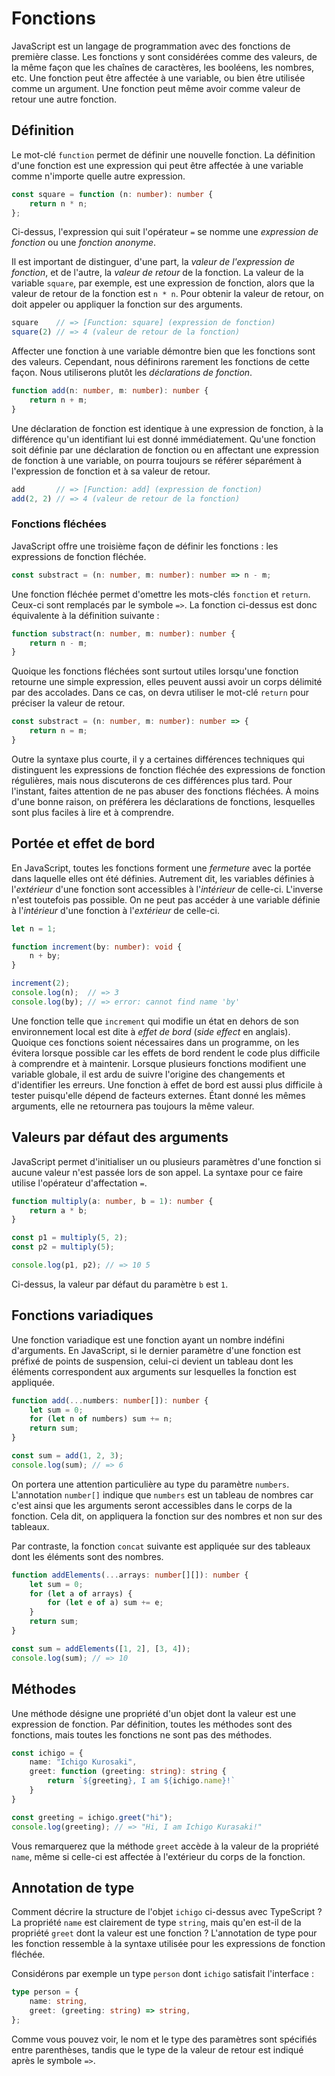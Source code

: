 # Fonctions

JavaScript est un langage de programmation avec des fonctions de
première classe. Les fonctions y sont considérées comme des valeurs, de
la même façon que les chaînes de caractères, les booléens, les nombres,
etc. Une fonction peut être affectée à une variable, ou bien être
utilisée comme un argument. Une fonction peut même avoir comme valeur de
retour une autre fonction.

## Définition

Le mot-clé `function` permet de définir une nouvelle fonction. La
définition d'une fonction est une expression qui peut être affectée à
une variable comme n'importe quelle autre expression.

```ts
const square = function (n: number): number {
    return n * n;
};
```

Ci-dessus, l'expression qui suit l'opérateur `=` se nomme une
*expression de fonction* ou une *fonction anonyme*. 

Il est important de distinguer, d'une part, la *valeur de l'expression
de fonction*, et de l'autre, la *valeur de retour* de la fonction. La
valeur de la variable `square`, par exemple, est une expression de
fonction, alors que la valeur de retour de la fonction est `n * n`. Pour
obtenir la valeur de retour, on doit appeler ou appliquer la fonction
sur des arguments.

```ts
square    // => [Function: square] (expression de fonction)
square(2) // => 4 (valeur de retour de la fonction)
```

Affecter une fonction à une variable démontre bien que les fonctions
sont des valeurs. Cependant, nous définirons rarement les fonctions de
cette façon. Nous utiliserons plutôt les *déclarations de fonction*.

```ts
function add(n: number, m: number): number {
    return n + m;
}
```

Une déclaration de fonction est identique à une expression de fonction,
à la différence qu'un identifiant lui est donné immédiatement. Qu'une
fonction soit définie par une déclaration de fonction ou en affectant
une expression de fonction à une variable, on pourra toujours se référer
séparément à l'expression de fonction et à sa valeur de retour.

```ts
add       // => [Function: add] (expression de fonction)
add(2, 2) // => 4 (valeur de retour de la fonction)
```

### Fonctions fléchées

JavaScript offre une troisième façon de définir les fonctions : les
expressions de fonction fléchée.

```ts
const substract = (n: number, m: number): number => n - m;
```

Une fonction fléchée permet d'omettre les mots-clés `fonction` et
`return`. Ceux-ci sont remplacés par le symbole `=>`. La fonction
ci-dessus est donc équivalente à la définition suivante : 

```ts 
function substract(n: number, m: number): number {
    return n - m;
}
```

Quoique les fonctions fléchées sont surtout utiles lorsqu'une fonction
retourne une simple expression, elles peuvent aussi avoir un corps
délimité par des accolades. Dans ce cas, on devra utiliser le mot-clé
`return` pour préciser la valeur de retour.

```ts
const substract = (n: number, m: number): number => {
    return n = m; 
}
```

Outre la syntaxe plus courte, il y a certaines différences techniques
qui distinguent les expressions de fonction fléchée des expressions de
fonction régulières, mais nous discuterons de ces différences plus tard.
Pour l'instant, faites attention de ne pas abuser des fonctions
fléchées. À moins d'une bonne raison, on préférera les déclarations de
fonctions, lesquelles sont plus faciles à lire et à comprendre.

## Portée et effet de bord

En JavaScript, toutes les fonctions forment une *fermeture* avec la
portée dans laquelle elles ont été définies. Autrement dit, les
variables définies à l'*extérieur* d'une fonction sont accessibles à
l'*intérieur* de celle-ci. L'inverse n'est toutefois pas possible. On ne
peut pas accéder à une variable définie à l'*intérieur* d'une fonction à
l'*extérieur* de celle-ci.

```ts
let n = 1;

function increment(by: number): void {
    n + by;
}

increment(2);
console.log(n);  // => 3
console.log(by); // => error: cannot find name 'by'
```

Une fonction telle que `increment` qui modifie un état en dehors de son
environnement local est dite à *effet de bord* (*side effect* en
anglais). Quoique ces fonctions soient nécessaires dans un programme, on
les évitera lorsque possible car les effets de bord rendent le code plus
difficile à comprendre et à maintenir. Lorsque plusieurs fonctions
modifient une variable globale, il est ardu de suivre l'origine des
changements et d'identifier les erreurs. Une fonction à effet de bord
est aussi plus difficile à tester puisqu'elle dépend de facteurs
externes. Étant donné les mêmes arguments, elle ne retournera pas
toujours la même valeur.

## Valeurs par défaut des arguments

JavaScript permet d'initialiser un ou plusieurs paramètres d'une
fonction si aucune valeur n'est passée lors de son appel. La syntaxe
pour ce faire utilise l'opérateur d'affectation `=`.

```ts
function multiply(a: number, b = 1): number {
    return a * b;
}

const p1 = multiply(5, 2);
const p2 = multiply(5);

console.log(p1, p2); // => 10 5
```

Ci-dessus, la valeur par défaut du paramètre `b` est `1`.

## Fonctions variadiques

Une fonction variadique est une fonction ayant un nombre indéfini
d'arguments. En JavaScript, si le dernier paramètre d'une fonction est
préfixé de points de suspension, celui-ci devient un tableau dont les
éléments correspondent aux arguments sur lesquelles la fonction est
appliquée.

```ts
function add(...numbers: number[]): number {
    let sum = 0;
    for (let n of numbers) sum += n;
    return sum;
}

const sum = add(1, 2, 3);
console.log(sum); // => 6
```

On portera une attention particulière au type du paramètre `numbers`.
L'annotation `number[]` indique que `numbers` est un tableau de nombres
car c'est ainsi que les arguments seront accessibles dans le corps de la
fonction. Cela dit, on appliquera la fonction sur des nombres et non sur
des tableaux.

Par contraste, la fonction `concat` suivante est appliquée sur des
tableaux dont les éléments sont des nombres.

```ts
function addElements(...arrays: number[][]): number {
    let sum = 0;
    for (let a of arrays) {
        for (let e of a) sum += e;
    }
    return sum;
}

const sum = addElements([1, 2], [3, 4]);
console.log(sum); // => 10
```

## Méthodes

Une méthode désigne une propriété d'un objet dont la valeur est une
expression de fonction. Par définition, toutes les méthodes sont des
fonctions, mais toutes les fonctions ne sont pas des méthodes.

```ts
const ichigo = {
    name: "Ichigo Kurosaki",
    greet: function (greeting: string): string {
        return `${greeting}, I am ${ichigo.name}!`
    }
}

const greeting = ichigo.greet("hi");
console.log(greeting); // => "Hi, I am Ichigo Kurasaki!"
```

Vous remarquerez que la méthode `greet` accède à la valeur de la
propriété `name`, même si celle-ci est affectée à l'extérieur du corps
de la fonction.

## Annotation de type

Comment décrire la structure de l'objet `ichigo` ci-dessus avec
TypeScript ? La propriété `name` est clairement de type `string`, mais
qu'en est-il de la propriété `greet` dont la valeur est une fonction ?
L'annotation de type pour les fonction ressemble à la syntaxe utilisée
pour les expressions de fonction fléchée. 

Considérons par exemple un type `person` dont `ichigo` satisfait
l'interface :

```ts
type person = {
    name: string,
    greet: (greeting: string) => string,
};
```

Comme vous pouvez voir, le nom et le type des paramètres sont spécifiés
entre parenthèses, tandis que le type de la valeur de retour est indiqué
après le symbole `=>`.
